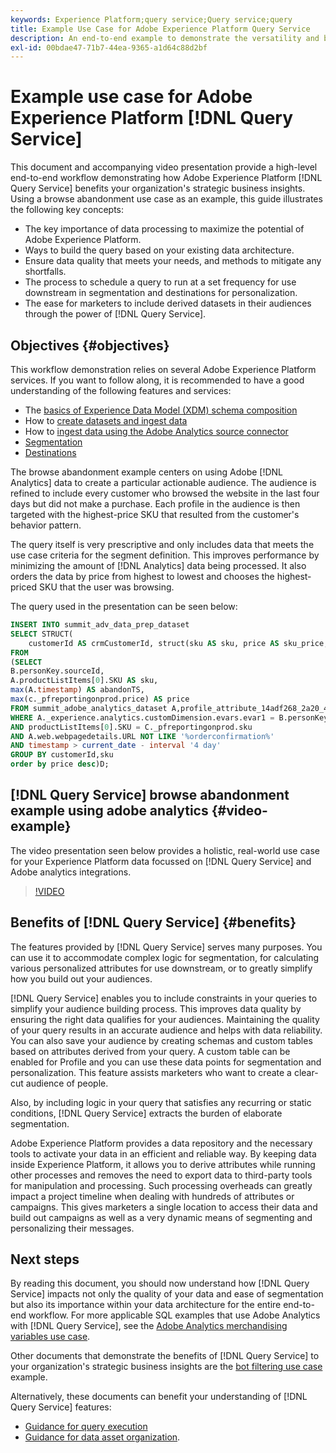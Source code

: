 ```yaml
---
keywords: Experience Platform;query service;Query service;query
title: Example Use Case for Adobe Experience Platform Query Service
description: An end-to-end example to demonstrate the versatility and benefits of Adobe Experience Platform Query Service.
exl-id: 00bdae47-71b7-44ea-9365-a1d64c88d2bf
---
```

# Example use case for Adobe Experience Platform [!DNL Query Service]

This document and accompanying video presentation provide a high-level end-to-end workflow demonstrating how Adobe Experience Platform [!DNL Query Service] benefits your organization's strategic business insights. Using a browse abandonment use case as an example, this guide illustrates the following key concepts:

* The key importance of data processing to maximize the potential of Adobe Experience Platform.
* Ways to build the query based on your existing data architecture.
* Ensure data quality that meets your needs, and methods to mitigate any shortfalls.
* The process to schedule a query to run at a set frequency for use downstream in segmentation and destinations for personalization.
* The ease for marketers to include derived datasets in their audiences through the power of [!DNL Query Service].

## Objectives {#objectives}

This workflow demonstration relies on several Adobe Experience Platform services. If you want to follow along, it is recommended to have a good understanding of the following features and services:

* The [basics of Experience Data Model (XDM) schema composition](../../xdm/schema/composition.md)
* How to [create datasets and ingest data](https://experienceleague.adobe.com/docs/platform-learn/tutorials/data-ingestion/create-datasets-and-ingest-data.html)
* How to [ingest data using the Adobe Analytics source connector](https://experienceleague.adobe.com/docs/platform-learn/tutorials/sources/ingest-data-from-adobe-analytics.html)
* [Segmentation](../../segmentation/home.md)
* [Destinations](../../destinations/home.md)

The browse abandonment example centers on using Adobe [!DNL Analytics] data to create a particular actionable audience. The audience is refined to include every customer who browsed the website in the last four days but did not make a purchase. Each profile in the audience is then targeted with the highest-price SKU that resulted from the customer's behavior pattern.

The query itself is very prescriptive and only includes data that meets the use case criteria for the segment definition. This improves performance by minimizing the amount of [!DNL Analytics] data being processed. It also orders the data by price from highest to lowest and chooses the highest-priced SKU that the user was browsing.

The query used in the presentation can be seen below:

```sql
INSERT INTO summit_adv_data_prep_dataset
SELECT STRUCT(
    customerId AS crmCustomerId, struct(sku AS sku, price AS sku_price, abandonTS AS abandonTS) AS abandonBrowse) AS _pfreportingonprod
FROM
(SELECT
B.personKey.sourceId,
A.productListItems[0].SKU AS sku,
max(A.timestamp) AS abandonTS,
max(c._pfreportingonprod.price) AS price
FROM summit_adobe_analytics_dataset A,profile_attribute_14adf268_2a20_4dee_bee6_a6b0e34616a9 B,summit_product_dataset c
WHERE A._experience.analytics.customDimension.evars.evar1 = B.personKey.sourceID
AND productListItems[0].SKU = C._pfreportingonprod.sku
AND A.web.webpagedetails.URL NOT LIKE '%orderconfirmation%'
AND timestamp > current_date - interval '4 day'
GROUP BY customerId,sku
order by price desc)D;
```

## [!DNL Query Service] browse abandonment example using adobe analytics {#video-example}

The video presentation seen below provides a holistic, real-world use case for your Experience Platform data focussed on [!DNL Query Service] and Adobe analytics integrations.  

>[!VIDEO](https://video.tv.adobe.com/v/342533?quality=12&learn=on)

## Benefits of [!DNL Query Service] {#benefits}

The features provided by [!DNL Query Service] serves many purposes. You can use it to accommodate complex logic for segmentation, for calculating various personalized attributes for use downstream, or to greatly simplify how you build out your audiences. 

[!DNL Query Service] enables you to include constraints in your queries to simplify your audience building process. This improves data quality by ensuring the right data qualifies for your audiences. Maintaining the quality of your query results in an accurate audience and helps with data reliability. You can also save your audience by creating schemas and custom tables based on attributes derived from your query. A custom table can be enabled for Profile and you can use these data points for segmentation and personalization. This feature assists marketers who want to create a clear-cut audience of people.

Also, by including logic in your query that satisfies any recurring or static conditions, [!DNL Query Service] extracts the burden of elaborate segmentation.

Adobe Experience Platform provides a data repository and the necessary tools to activate your data in an efficient and reliable way. By keeping data inside Experience Platform, it allows you to derive attributes while running other processes and removes the need to export data to third-party tools for manipulation and processing. Such processing overheads can greatly impact a project timeline when dealing with hundreds of attributes or campaigns. This gives marketers a single location to access their data and build out campaigns as well as a very dynamic means of segmenting and personalizing their messages.

## Next steps

By reading this document, you should now understand how [!DNL Query Service] impacts not only the quality of your data and ease of segmentation but also its importance within your data architecture for the entire end-to-end workflow. For more applicable SQL examples that use Adobe Analytics with [!DNL Query Service], see the [Adobe Analytics merchandising variables use case](./merchandising-variables.md).

Other documents that demonstrate the benefits of [!DNL Query Service] to your organization's strategic business insights are the [bot filtering use case](./bot-filtering.md) example. 

Alternatively, these documents can benefit your understanding of [!DNL Query Service] features: 

* [Guidance for query execution](../best-practices/writing-queries.md)
* [Guidance for data asset organization](../best-practices/organize-data-assets.md).


